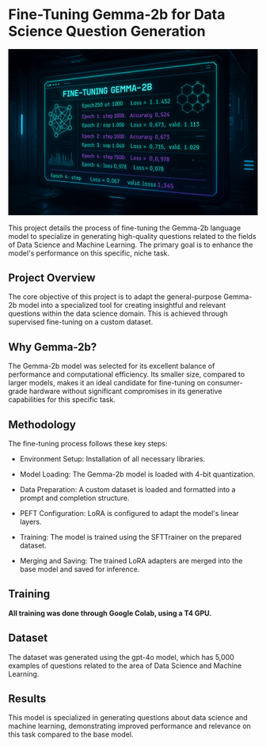 # Fine-Tuning Gemma-2b for Data Science Question Generation

![robot](assets/img/ft-terminal.png)


This project details the process of fine-tuning the Gemma-2b language model to specialize in generating high-quality questions related to the fields of Data Science and Machine Learning. The primary goal is to enhance the model's performance on this specific, niche task.

## Project Overview

The core objective of this project is to adapt the general-purpose Gemma-2b model into a specialized tool for creating insightful and relevant questions within the data science domain. This is achieved through supervised fine-tuning on a custom dataset.

## Why Gemma-2b?
The Gemma-2b model was selected for its excellent balance of performance and computational efficiency. Its smaller size, compared to larger models, makes it an ideal candidate for fine-tuning on consumer-grade hardware without significant compromises in its generative capabilities for this specific task.

## Methodology

The fine-tuning process follows these key steps:

- Environment Setup: Installation of all necessary libraries.

- Model Loading: The Gemma-2b model is loaded with 4-bit quantization.

- Data Preparation: A custom dataset is loaded and formatted into a prompt and completion structure.

- PEFT Configuration: LoRA is configured to adapt the model's linear layers.

- Training: The model is trained using the SFTTrainer on the prepared dataset.

- Merging and Saving: The trained LoRA adapters are merged into the base model and saved for inference.

## Training

**All training was done through Google Colab, using a T4 GPU.**

## Dataset

The dataset was generated using the gpt-4o model, which has 5,000 examples of questions related to the area of ​​Data Science and Machine Learning.


## Results

This model is specialized in generating questions about data science and machine learning, demonstrating improved performance and relevance on this task compared to the base model.
